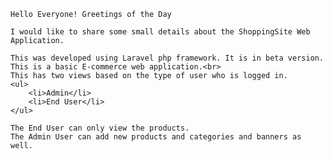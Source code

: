 
    Hello Everyone! Greetings of the Day

    I would like to share some small details about the ShoppingSite Web Application.

    This was developed using Laravel php framework. It is in beta version. This is a basic E-commerce web application.<br>
    This has two views based on the type of user who is logged in.
    <ul>
        <li>Admin</li>
        <li>End User</li>    
    </ul>

    The End User can only view the products.
    The Admin User can add new products and categories and banners as well.

    

